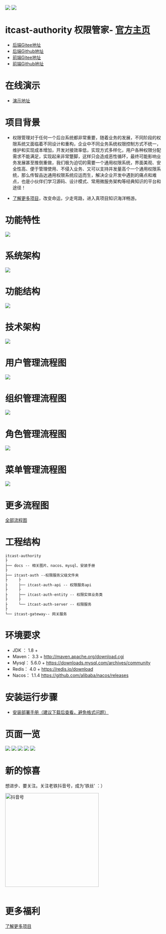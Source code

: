 ![](http://www.itcast.cn/2018czgw/images/logo.png)
![](http://www.itcast.cn/2020gw/images/slogan2.jpg)

itcast-authority 权限管家- [官方主页](https://pip.itcast.cn/java-qxgj)
=========================

- [后端Gitee地址](https://gitee.com/itcastopen/itcast-authority.git)
- [后端Github地址](https://github.com/itcastopen/itcast-authority.git)
- [前端Gitee地址](https://gitee.com/itcastopen/itcast-authority-web.git)
- [前端Github地址](https://github.com/itcastopen/itcast-authority-web.git)


**在线演示**
=========================
- [演示地址](http://www-permission-admin.itheima.net)

**项目背景**
=========================

- 权限管理对于任何一个后台系统都非常重要，随着业务的发展，不同阶段的权限系统又面临着不同设计和重构，企业中不同业务系统权限控制方式不统一，维护和实现成本增加，开发对接效率低，实现方式多样化，用户各种权限分配需求不能满足，实现起来非常蹩脚，这样只会造成恶性循环，最终可能影响业务发展甚至推倒重做，我们极为迫切的需要一个通用权限系统，界面美观、安全性高、便于管理使用、不侵入业务、又可以支持并发量高个一个通用权限系统，那么传智品达通用权限系统应运而生，解决企业开发中遇到的痛点和难点，也是小伙伴们学习源码、设计模式、常用微服务架构等经典知识的平台和途径！

- [了解更多项目](https://project-dev.itheima.net/java)，改变命运，少走弯路，进入真项目知识海洋畅游。

功能特性
=========================
![](docs/img/功能特色.png)

系统架构 
=========================
![](docs/img/系统架构图.png)

功能结构
=========================
![](docs/img/权限管理功能结构图.png)

技术架构
=========================
![](docs/img/技术架构图.png)

用户管理流程图
=========================
![](docs/img/流程图/用户管理.png)

组织管理流程图
=========================
![](docs/img/流程图/组织管理.png)

角色管理流程图
=========================
![](docs/img/流程图/角色管理.png)

菜单管理流程图
=========================
![](docs/img/流程图/菜单管理.png)

更多流程图
=========================
[全部流程图](docs/img/流程图)


工程结构
=========================

``` 
itcast-authority
├
├── docs -- 相关图片、nacos、mysql、安装手册
├
├── itcast-auth --权限服务父级文件夹
├     ├
├     ├── itcast-auth-api -- 权限服务api
├     ├
├     ├── itcast-auth-entity -- 权限实体业务类
├     ├
├     └── itcast-auth-server -- 权限服务
├
└── itcast-gateway-- 网关服务 
```

环境要求
=========================

- JDK ： 1.8 +
- Maven： 3.3 +
  http://maven.apache.org/download.cgi
- Mysql： 5.6.0 +
  https://downloads.mysql.com/archives/community
- Redis： 4.0 +
  https://redis.io/download
- Nacos： 1.1.4
  https://github.com/alibaba/nacos/releases
  
安装运行步骤
=========================

- [安装部署手册（建议下载后查看，避免格式问题）](docs/安装手册/install.md)

页面一览
=========================
![](docs/img/页面/菜单.png)
![](docs/img/页面/权限配置.png)
![](docs/img/页面/应用配置.png)
![](docs/img/页面/应用-流程.png)
![](docs/img/页面/应用-品优购.png)

新的惊喜
=========================
想进步、要关注。关注老铁抖音号，成为'铁丝' ：）

<img src="docs/img/douyin.jpeg" width="300"  alt="抖音号" />
<br><br>

更多福利
=========================

[了解更多项目](https://pip.itcast.cn/home)
